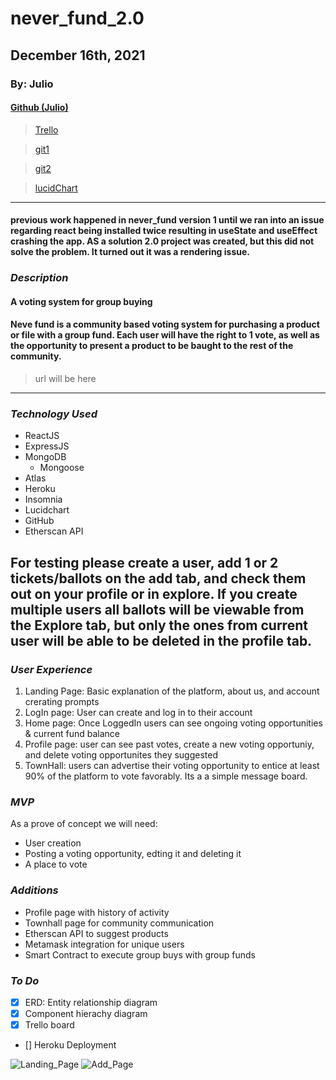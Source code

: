 # never_fund_2.0
## December 16th, 2021
### By: Julio

#### [Github (Julio)](https://github.com/julior0518)

> [Trello](https://trello.com/b/ex6KDbhR/never-fund)

> [git1](https://github.com/julior0518/never_fund)

> [git2](https://github.com/julior0518/never_fund_2.0)

> [lucidChart](https://lucid.app/lucidchart/6e87e0f8-bd51-4e9e-8c0b-101eba8143fb/edit?beaconFlowId=37A85357346BAFF3&invitationId=inv_f93fa208-94bf-4a19-b498-da2619a2d960&page=0_0#)

***
#### previous work happened in never_fund version 1 until we ran into an issue regarding react being installed twice resulting in useState and useEffect crashing the app. AS a solution 2.0 project was created, but this did not solve the problem. It turned out it was a rendering issue.

### ***Description***
#### A voting system for group buying 

#### Neve fund is a community based voting system for purchasing a product or file with a group fund. Each user will have the right to 1 vote, as well as the opportunity to present a product to be baught to the rest of the community.

> url will be here

***

### ***Technology Used***
* ReactJS
* ExpressJS
* MongoDB
  * Mongoose
* Atlas
* Heroku
* Insomnia
* Lucidchart
* GitHub
* Etherscan API



## For testing please create a user, add 1 or 2 tickets/ballots on the add tab, and check them out on your profile or in explore. If you create multiple users all ballots will be viewable from the Explore tab, but only the ones from current user will be able to be deleted in the profile tab.


### ***User Experience***
1. Landing Page: Basic explanation of the platform, about us, and account crerating prompts
2. LogIn page: User can create and log in to their account
3. Home page: Once LoggedIn users can see ongoing voting opportunities  & current fund balance
4. Profile page: user can see past votes, create a new voting opportuniy, and delete voting opportunites they suggested
5. TownHall: users can advertise their voting opportunity to entice at least 90% of the platform to vote favorably. Its a a simple message board.

### ***MVP***
As a prove of concept we will need:
- User creation
- Posting a voting opportunity, edting it and deleting it
- A place to vote

### ***Additions***
- Profile page with history of activity
- Townhall page for community communication
- Etherscan API to suggest products
- Metamask integration for unique users
- Smart Contract to execute group buys with group funds

### ***To Do***
- [X] ERD: Entity relationship diagram
- [X] Component hierachy diagram
- [X] Trello board
- [] Heroku Deployment


![Landing_Page](https://i.imgur.com/9u9VHfO.jpg)
![Add_Page](https://i.imgur.com/BbUH96z.jpg)



